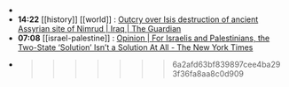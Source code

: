 -
- **14:22** [[history]] [[world]] :  [Outcry over Isis destruction of ancient Assyrian site of Nimrud | Iraq | The Guardian](https://www.theguardian.com/world/2015/mar/06/isis-destroys-ancient-assyrian-site-of-nimrud)
- **07:08** [[israel-palestine]] : [Opinion | For Israelis and Palestinians, the Two-State ‘Solution’ Isn’t a Solution At All - The New York Times](https://www.nytimes.com/2024/04/01/opinion/two-state-solution-israel-palestine.html "Opinion | For Israelis and Palestinians, the Two-State ‘Solution’ Isn’t a Solution At All - The New York Times")
- >>>>>>> 6a2afd63bf839897cee4ba293f36fa8aa8c0d909